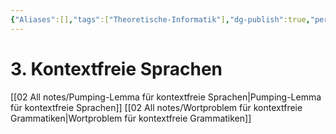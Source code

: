 ```yaml
---
{"Aliases":[],"tags":["Theoretische-Informatik"],"dg-publish":true,"permalink":"/02-all-notes/3-kontextfreie-sprachen/","dgHomeLink":true,"dgPassFrontmatter":true}
---
```


# 3. Kontextfreie Sprachen
[[02 All notes/Pumping-Lemma für kontextfreie Sprachen|Pumping-Lemma für kontextfreie Sprachen]]
[[02 All notes/Wortproblem für kontextfreie Grammatiken|Wortproblem für kontextfreie Grammatiken]]